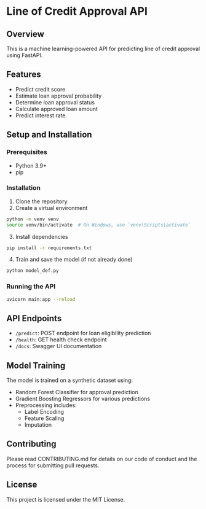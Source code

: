 # Line of Credit Approval API

## Overview
This is a machine learning-powered API for predicting line of credit approval using FastAPI.

## Features
- Predict credit score
- Estimate loan approval probability
- Determine loan approval status
- Calculate approved loan amount
- Predict interest rate

## Setup and Installation

### Prerequisites
- Python 3.9+
- pip

### Installation
1. Clone the repository
2. Create a virtual environment
```bash
python -m venv venv
source venv/bin/activate  # On Windows, use `venv\Scripts\activate`
```

3. Install dependencies
```bash
pip install -r requirements.txt
```

4. Train and save the model (if not already done)
```bash
python model_def.py
```

### Running the API
```bash
uvicorn main:app --reload
```

## API Endpoints
- `/predict`: POST endpoint for loan eligibility prediction
- `/health`: GET health check endpoint
- `/docs`: Swagger UI documentation

## Model Training
The model is trained on a synthetic dataset using:
- Random Forest Classifier for approval prediction
- Gradient Boosting Regressors for various predictions
- Preprocessing includes:
  * Label Encoding
  * Feature Scaling
  * Imputation

## Contributing
Please read CONTRIBUTING.md for details on our code of conduct and the process for submitting pull requests.

## License
This project is licensed under the MIT License.